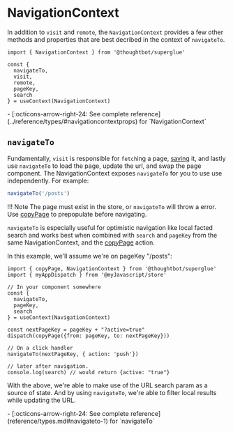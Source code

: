 # NavigationContext

In addition to `visit` and `remote`, the `NavigationContext` provides a few
other methods and properties that are best decribed in the context of
`navigateTo`.

```
import { NavigationContext } from '@thoughtbot/superglue'

const {
  navigateTo,
  visit,
  remote,
  pageKey,
  search
} = useContext(NavigationContext)
```

<div class="grid cards" markdown>
  -  [:octicons-arrow-right-24: See complete reference](../reference/types/#navigationcontextprops)
     for `NavigationContext`
</div>

## `navigateTo`

Fundamentally, `visit` is responsible for `fetch`ing a page, [saving] it, and
lastly use `navigateTo` to load the page, update the url, and swap the page
component. The NavigationContext exposes `navigateTo` for you to use
use independently. For example:

```javascript
navigateTo('/posts')
```

!!! Note
    The page must exist in the store, or `navigateTo` will throw a error. Use [copyPage]
    to prepopulate before navigating.


`navigateTo` is especially useful for optimistic navigation like local facted
search and works best when combined with `search` and `pageKey` from the same
NavigationContext, and the [copyPage] action.

In this example, we'll assume we're on pageKey "/posts":

```
import { copyPage, NavigationContext } from '@thoughtbot/superglue'
import { myAppDispatch } from '@myJavascript/store'

// In your component somewhere
const {
  navigateTo,
  pageKey,
  search
} = useContext(NavigationContext)

const nextPageKey = pageKey + "?active=true"
dispatch(copyPage({from: pageKey, to: nextPageKey}))

// On a click handler
navigateTo(nextPageKey, { action: 'push'})

// later after navigation.
console.log(search) // would return {active: "true"}
```

With the above, we're able to make use of the URL search param as a source of
state. And by using `navigateTo`, we're able to filter local results while updating
the URL.

<div class="grid cards" markdown>
  -  [:octicons-arrow-right-24: See complete reference](reference/types.md#navigateto-1)
     for `navigateTo`
</div>

[saving]: ../reference/#saveandprocesspage
[copyPage]: ../reference/#copypage
